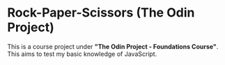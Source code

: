 # Rock-Paper-Scissors (The Odin Project)

This is a course project under <b>"The Odin Project - Foundations Course"</b>. This aims to test my basic knowledge of JavaScript.